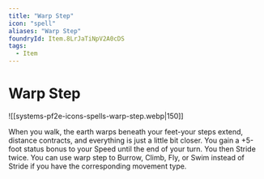 ```yaml
---
title: "Warp Step"
icon: "spell"
aliases: "Warp Step"
foundryId: Item.8LrJaTiNpV2A0cDS
tags:
  - Item
---
```


# Warp Step
![[systems-pf2e-icons-spells-warp-step.webp|150]]

When you walk, the earth warps beneath your feet-your steps extend, distance contracts, and everything is just a little bit closer. You gain a +5-foot status bonus to your Speed until the end of your turn. You then Stride twice. You can use warp step to Burrow, Climb, Fly, or Swim instead of Stride if you have the corresponding movement type.
